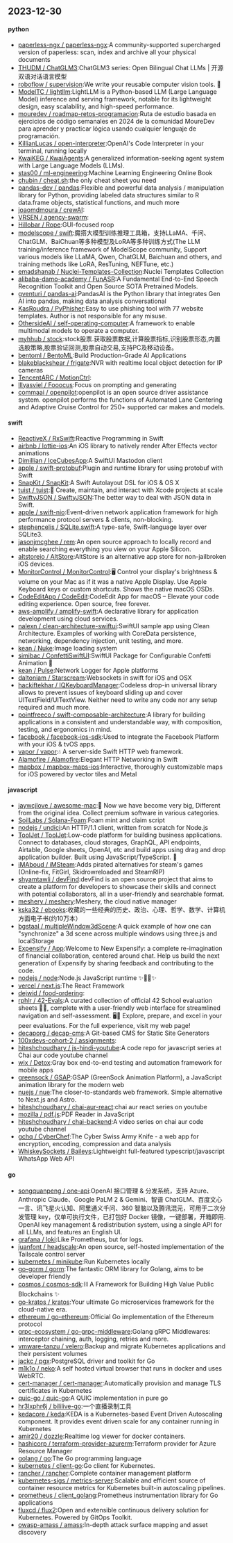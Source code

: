 ## 2023-12-30

#### python
* [paperless-ngx / paperless-ngx](https://github.com/paperless-ngx/paperless-ngx):A community-supported supercharged version of paperless: scan, index and archive all your physical documents
* [THUDM / ChatGLM3](https://github.com/THUDM/ChatGLM3):ChatGLM3 series: Open Bilingual Chat LLMs | 开源双语对话语言模型
* [roboflow / supervision](https://github.com/roboflow/supervision):We write your reusable computer vision tools. 💜
* [ModelTC / lightllm](https://github.com/ModelTC/lightllm):LightLLM is a Python-based LLM (Large Language Model) inference and serving framework, notable for its lightweight design, easy scalability, and high-speed performance.
* [mouredev / roadmap-retos-programacion](https://github.com/mouredev/roadmap-retos-programacion):Ruta de estudio basada en ejercicios de código semanales en 2024 de la comunidad MoureDev para aprender y practicar lógica usando cualquier lenguaje de programación.
* [KillianLucas / open-interpreter](https://github.com/KillianLucas/open-interpreter):OpenAI's Code Interpreter in your terminal, running locally
* [KwaiKEG / KwaiAgents](https://github.com/KwaiKEG/KwaiAgents):A generalized information-seeking agent system with Large Language Models (LLMs).
* [stas00 / ml-engineering](https://github.com/stas00/ml-engineering):Machine Learning Engineering Online Book
* [chubin / cheat.sh](https://github.com/chubin/cheat.sh):the only cheat sheet you need
* [pandas-dev / pandas](https://github.com/pandas-dev/pandas):Flexible and powerful data analysis / manipulation library for Python, providing labeled data structures similar to R data.frame objects, statistical functions, and much more
* [joaomdmoura / crewAI](https://github.com/joaomdmoura/crewAI):
* [VRSEN / agency-swarm](https://github.com/VRSEN/agency-swarm):
* [Hillobar / Rope](https://github.com/Hillobar/Rope):GUI-focused roop
* [modelscope / swift](https://github.com/modelscope/swift):魔搭大模型训练推理工具箱，支持LLaMA、千问、ChatGLM、BaiChuan等多种模型及LoRA等多种训练方式(The LLM training/inference framework of ModelScope community, Support various models like LLaMA, Qwen, ChatGLM, Baichuan and others, and training methods like LoRA, ResTuning, NEFTune, etc.)
* [emadshanab / Nuclei-Templates-Collection](https://github.com/emadshanab/Nuclei-Templates-Collection):Nuclei Templates Collection
* [alibaba-damo-academy / FunASR](https://github.com/alibaba-damo-academy/FunASR):A Fundamental End-to-End Speech Recognition Toolkit and Open Source SOTA Pretrained Models.
* [gventuri / pandas-ai](https://github.com/gventuri/pandas-ai):PandasAI is the Python library that integrates Gen AI into pandas, making data analysis conversational
* [KasRoudra / PyPhisher](https://github.com/KasRoudra/PyPhisher):Easy to use phishing tool with 77 website templates. Author is not responsible for any misuse.
* [OthersideAI / self-operating-computer](https://github.com/OthersideAI/self-operating-computer):A framework to enable multimodal models to operate a computer.
* [myhhub / stock](https://github.com/myhhub/stock):stock股票.获取股票数据,计算股票指标,识别股票形态,内置选股策略,股票验证回测,股票自动交易,支持PC及移动设备。
* [bentoml / BentoML](https://github.com/bentoml/BentoML):Build Production-Grade AI Applications
* [blakeblackshear / frigate](https://github.com/blakeblackshear/frigate):NVR with realtime local object detection for IP cameras
* [TencentARC / MotionCtrl](https://github.com/TencentARC/MotionCtrl):
* [lllyasviel / Fooocus](https://github.com/lllyasviel/Fooocus):Focus on prompting and generating
* [commaai / openpilot](https://github.com/commaai/openpilot):openpilot is an open source driver assistance system. openpilot performs the functions of Automated Lane Centering and Adaptive Cruise Control for 250+ supported car makes and models.

#### swift
* [ReactiveX / RxSwift](https://github.com/ReactiveX/RxSwift):Reactive Programming in Swift
* [airbnb / lottie-ios](https://github.com/airbnb/lottie-ios):An iOS library to natively render After Effects vector animations
* [Dimillian / IceCubesApp](https://github.com/Dimillian/IceCubesApp):A SwiftUI Mastodon client
* [apple / swift-protobuf](https://github.com/apple/swift-protobuf):Plugin and runtime library for using protobuf with Swift
* [SnapKit / SnapKit](https://github.com/SnapKit/SnapKit):A Swift Autolayout DSL for iOS & OS X
* [tuist / tuist](https://github.com/tuist/tuist):🚀 Create, maintain, and interact with Xcode projects at scale
* [SwiftyJSON / SwiftyJSON](https://github.com/SwiftyJSON/SwiftyJSON):The better way to deal with JSON data in Swift.
* [apple / swift-nio](https://github.com/apple/swift-nio):Event-driven network application framework for high performance protocol servers & clients, non-blocking.
* [stephencelis / SQLite.swift](https://github.com/stephencelis/SQLite.swift):A type-safe, Swift-language layer over SQLite3.
* [jasonjmcghee / rem](https://github.com/jasonjmcghee/rem):An open source approach to locally record and enable searching everything you view on your Apple Silicon.
* [altstoreio / AltStore](https://github.com/altstoreio/AltStore):AltStore is an alternative app store for non-jailbroken iOS devices.
* [MonitorControl / MonitorControl](https://github.com/MonitorControl/MonitorControl):🖥 Control your display's brightness & volume on your Mac as if it was a native Apple Display. Use Apple Keyboard keys or custom shortcuts. Shows the native macOS OSDs.
* [CodeEditApp / CodeEdit](https://github.com/CodeEditApp/CodeEdit):CodeEdit App for macOS – Elevate your code editing experience. Open source, free forever.
* [aws-amplify / amplify-swift](https://github.com/aws-amplify/amplify-swift):A declarative library for application development using cloud services.
* [nalexn / clean-architecture-swiftui](https://github.com/nalexn/clean-architecture-swiftui):SwiftUI sample app using Clean Architecture. Examples of working with CoreData persistence, networking, dependency injection, unit testing, and more.
* [kean / Nuke](https://github.com/kean/Nuke):Image loading system
* [simibac / ConfettiSwiftUI](https://github.com/simibac/ConfettiSwiftUI):SwiftUI Package for Configurable Confetti Animation 🎉
* [kean / Pulse](https://github.com/kean/Pulse):Network Logger for Apple platforms
* [daltoniam / Starscream](https://github.com/daltoniam/Starscream):Websockets in swift for iOS and OSX
* [hackiftekhar / IQKeyboardManager](https://github.com/hackiftekhar/IQKeyboardManager):Codeless drop-in universal library allows to prevent issues of keyboard sliding up and cover UITextField/UITextView. Neither need to write any code nor any setup required and much more.
* [pointfreeco / swift-composable-architecture](https://github.com/pointfreeco/swift-composable-architecture):A library for building applications in a consistent and understandable way, with composition, testing, and ergonomics in mind.
* [facebook / facebook-ios-sdk](https://github.com/facebook/facebook-ios-sdk):Used to integrate the Facebook Platform with your iOS & tvOS apps.
* [vapor / vapor](https://github.com/vapor/vapor):💧 A server-side Swift HTTP web framework.
* [Alamofire / Alamofire](https://github.com/Alamofire/Alamofire):Elegant HTTP Networking in Swift
* [mapbox / mapbox-maps-ios](https://github.com/mapbox/mapbox-maps-ios):Interactive, thoroughly customizable maps for iOS powered by vector tiles and Metal

#### javascript
* [jaywcjlove / awesome-mac](https://github.com/jaywcjlove/awesome-mac): Now we have become very big, Different from the original idea. Collect premium software in various categories.
* [SoilLabs / Solana-Foam](https://github.com/SoilLabs/Solana-Foam):Foam mint and claim script
* [nodejs / undici](https://github.com/nodejs/undici):An HTTP/1.1 client, written from scratch for Node.js
* [ToolJet / ToolJet](https://github.com/ToolJet/ToolJet):Low-code platform for building business applications. Connect to databases, cloud storages, GraphQL, API endpoints, Airtable, Google sheets, OpenAI, etc and build apps using drag and drop application builder. Built using JavaScript/TypeScript. 🚀
* [iMAboud / iMSteam](https://github.com/iMAboud/iMSteam):Adds pirated alternatives for steam's games (Online-fix, FitGirl, Skidrowreloaded and SteamRIP)
* [shyamtawli / devFind](https://github.com/shyamtawli/devFind):devFind is an open source project that aims to create a platform for developers to showcase their skills and connect with potential collaborators, all in a user-friendly and searchable format.
* [meshery / meshery](https://github.com/meshery/meshery):Meshery, the cloud native manager
* [kska32 / ebooks](https://github.com/kska32/ebooks):收藏的一些经典的历史、政治、心理、哲学、数学、计算机方面电子书(约10万本）
* [bgstaal / multipleWindow3dScene](https://github.com/bgstaal/multipleWindow3dScene):A quick example of how one can "synchronize" a 3d scene across multiple windows using three.js and localStorage
* [Expensify / App](https://github.com/Expensify/App):Welcome to New Expensify: a complete re-imagination of financial collaboration, centered around chat. Help us build the next generation of Expensify by sharing feedback and contributing to the code.
* [nodejs / node](https://github.com/nodejs/node):Node.js JavaScript runtime ✨🐢🚀✨
* [vercel / next.js](https://github.com/vercel/next.js):The React Framework
* [dejwid / food-ordering](https://github.com/dejwid/food-ordering):
* [rphlr / 42-Evals](https://github.com/rphlr/42-Evals):A curated collection of official 42 School evaluation sheets 📄✅, complete with a user-friendly web interface for streamlined navigation and self-assessment. 🖥️🚀 Explore, prepare, and excel in your peer evaluations. For the full experience, visit my web page!
* [decaporg / decap-cms](https://github.com/decaporg/decap-cms):A Git-based CMS for Static Site Generators
* [100xdevs-cohort-2 / assignments](https://github.com/100xdevs-cohort-2/assignments):
* [hiteshchoudhary / js-hindi-youtube](https://github.com/hiteshchoudhary/js-hindi-youtube):A code repo for javascript series at Chai aur code youtube channel
* [wix / Detox](https://github.com/wix/Detox):Gray box end-to-end testing and automation framework for mobile apps
* [greensock / GSAP](https://github.com/greensock/GSAP):GSAP (GreenSock Animation Platform), a JavaScript animation library for the modern web
* [nuejs / nue](https://github.com/nuejs/nue):The closer-to-standards web framework. Simple alternative to Next.js and Astro.
* [hiteshchoudhary / chai-aur-react](https://github.com/hiteshchoudhary/chai-aur-react):chai aur react series on youtube
* [mozilla / pdf.js](https://github.com/mozilla/pdf.js):PDF Reader in JavaScript
* [hiteshchoudhary / chai-backend](https://github.com/hiteshchoudhary/chai-backend):A video series on chai aur code youtube channel
* [gchq / CyberChef](https://github.com/gchq/CyberChef):The Cyber Swiss Army Knife - a web app for encryption, encoding, compression and data analysis
* [WhiskeySockets / Baileys](https://github.com/WhiskeySockets/Baileys):Lightweight full-featured typescript/javascript WhatsApp Web API

#### go
* [songquanpeng / one-api](https://github.com/songquanpeng/one-api):OpenAI 接口管理 & 分发系统，支持 Azure、Anthropic Claude、Google PaLM 2 & Gemini、智谱 ChatGLM、百度文心一言、讯飞星火认知、阿里通义千问、360 智脑以及腾讯混元，可用于二次分发管理 key，仅单可执行文件，已打包好 Docker 镜像，一键部署，开箱即用. OpenAI key management & redistribution system, using a single API for all LLMs, and features an English UI.
* [grafana / loki](https://github.com/grafana/loki):Like Prometheus, but for logs.
* [juanfont / headscale](https://github.com/juanfont/headscale):An open source, self-hosted implementation of the Tailscale control server
* [kubernetes / minikube](https://github.com/kubernetes/minikube):Run Kubernetes locally
* [go-gorm / gorm](https://github.com/go-gorm/gorm):The fantastic ORM library for Golang, aims to be developer friendly
* [cosmos / cosmos-sdk](https://github.com/cosmos/cosmos-sdk):⛓️ A Framework for Building High Value Public Blockchains ✨
* [go-kratos / kratos](https://github.com/go-kratos/kratos):Your ultimate Go microservices framework for the cloud-native era.
* [ethereum / go-ethereum](https://github.com/ethereum/go-ethereum):Official Go implementation of the Ethereum protocol
* [grpc-ecosystem / go-grpc-middleware](https://github.com/grpc-ecosystem/go-grpc-middleware):Golang gRPC Middlewares: interceptor chaining, auth, logging, retries and more.
* [vmware-tanzu / velero](https://github.com/vmware-tanzu/velero):Backup and migrate Kubernetes applications and their persistent volumes
* [jackc / pgx](https://github.com/jackc/pgx):PostgreSQL driver and toolkit for Go
* [m1k1o / neko](https://github.com/m1k1o/neko):A self hosted virtual browser that runs in docker and uses WebRTC.
* [cert-manager / cert-manager](https://github.com/cert-manager/cert-manager):Automatically provision and manage TLS certificates in Kubernetes
* [quic-go / quic-go](https://github.com/quic-go/quic-go):A QUIC implementation in pure go
* [hr3lxphr6j / bililive-go](https://github.com/hr3lxphr6j/bililive-go):一个直播录制工具
* [kedacore / keda](https://github.com/kedacore/keda):KEDA is a Kubernetes-based Event Driven Autoscaling component. It provides event driven scale for any container running in Kubernetes
* [amir20 / dozzle](https://github.com/amir20/dozzle):Realtime log viewer for docker containers.
* [hashicorp / terraform-provider-azurerm](https://github.com/hashicorp/terraform-provider-azurerm):Terraform provider for Azure Resource Manager
* [golang / go](https://github.com/golang/go):The Go programming language
* [kubernetes / client-go](https://github.com/kubernetes/client-go):Go client for Kubernetes.
* [rancher / rancher](https://github.com/rancher/rancher):Complete container management platform
* [kubernetes-sigs / metrics-server](https://github.com/kubernetes-sigs/metrics-server):Scalable and efficient source of container resource metrics for Kubernetes built-in autoscaling pipelines.
* [prometheus / client_golang](https://github.com/prometheus/client_golang):Prometheus instrumentation library for Go applications
* [fluxcd / flux2](https://github.com/fluxcd/flux2):Open and extensible continuous delivery solution for Kubernetes. Powered by GitOps Toolkit.
* [owasp-amass / amass](https://github.com/owasp-amass/amass):In-depth attack surface mapping and asset discovery
